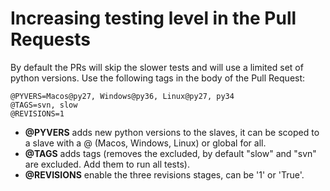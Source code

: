 Increasing testing level in the Pull Requests
=============================================

By default the PRs will skip the slower tests and will use a limited set of python versions. 
Use the following tags in the body of the Pull Request:

```
@PYVERS=Macos@py27, Windows@py36, Linux@py27, py34
@TAGS=svn, slow
@REVISIONS=1
```

- **@PYVERS** adds new python versions to the slaves, it can be scoped to a slave with a @ (Macos, Windows, Linux) or 
  global for all.
- **@TAGS** adds tags (removes the excluded, by default "slow" and "svn" are excluded. Add them to run all tests).
- **@REVISIONS** enable the three revisions stages, can be '1' or 'True'.